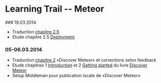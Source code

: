 # Learning Trail -- Meteor

### 19.03.2014

* Traduction [chapitre 2.5](https://github.com/DiscoverMeteor/DiscoverMeteor_fr/blob/master/02s-deploying.md.erb)
* Etude chapitre 2.5 [Deployment](http://book.discovermeteor.com/chapter/deploying)

### 05-06.03.2014

* Traduction [chapitre 2](https://github.com/DiscoverMeteor/DiscoverMeteor_fr/blob/master/02-getting-started.md.erb) «Discover Meteor» et corrections selon feedback
* Etude chapitres 1 [Introduction](http://book.discovermeteor.com/chapter/introduction) et 2 [Getting started](http://book.discovermeteor.com/chapter/introduction) du livre [Discover Meteor](http://book.discovermeteor.com/)
* Setup Middleman pour publication locale de «Discover Meteor»

